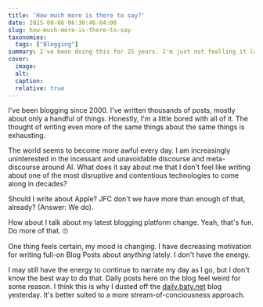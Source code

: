 ```yaml
---
title: 'How much more is there to say?'
date: 2025-08-06 06:36:46-04:00
slug: how-much-more-is-there-to-say
taxonomies:
  tags: ["Blogging"]
summary: I've been doing this for 25 years. I'm just not feelling it lately, ya know?
cover: 
  image: 
  alt: 
  caption: 
  relative: true
---
```


I've been blogging since 2000. I've written thousands of posts, mostly about only a handful of things. Honestly, I'm a little bored with all of it. The thought of writing even more of the same things about the same things is exhausting.

The world seems to become more awful every day. I am increasingly uninterested in the incessant and unavoidable discourse and meta-discourse around AI. What does it say about me that I don't feel like writing about one of the most disruptive and contentious technologies to come along in decades?

Should I write about Apple? JFC don't we have more than enough of that, already? (Answer: We do).

How about I  talk about my latest blogging platform change. Yeah, that's fun. Do more of that. 🙄

One thing feels certain, my mood is changing. I have decreasing motivation for writing full-on Blog Posts about _anything_ lately. I don't have the energy.

I may still have the energy to continue to narrate my day as I go, but I don't know the best way to do that. Daily posts here on the blog feel weird for some reason. I think this is why I dusted off the [daily.baty.net](https://daily.baty.net) blog yesterday. It's better suited to a more stream-of-conciousness approach.

